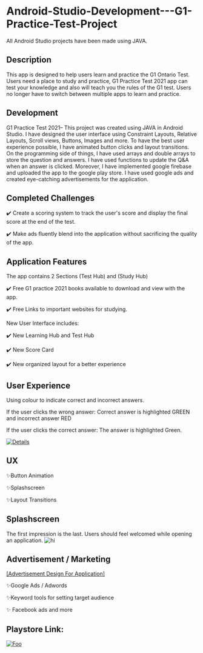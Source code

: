 # Android-Studio-Development---G1-Practice-Test-Project
All Android Studio projects have been made using JAVA. 

## Description 
This app is designed to help users learn and practice the G1 Ontario Test. Users need a place to study and practice, G1 Practice Test 2021 app can test your knowledge and also will teach you the rules of the G1 test. Users no longer have to switch between multiple apps to learn and practice.   

## Development 
G1 Practice Test 2021– This project was created using JAVA in Android Studio. I have designed the user interface using Constraint Layouts, Relative Layouts, Scroll views, Buttons, Images and more. To have the best user experience possible, I have animated button clicks and layout transitions. On the programming side of things, I have used arrays and double arrays to store the question and answers. I have used functions to update the Q&A when an answer is clicked. Moreover, I have implemented google firebase and uploaded the app to the google play store. I have used google ads and created eye-catching advertisements for the application. 

## Completed Challenges

✔️ Create a scoring system to track the user's score and display the final score at the end of the test.

✔️ Make ads fluently blend into the application without sacrificing the quality of the app.  

## Application Features
The app contains 2 Sections (Test Hub) and (Study Hub)

✔️ Free G1 practice 2021 books available to download and view with the app.

✔️ Free Links to important websites for studying.

New User Interface includes: 

✔️ New Learning Hub and Test Hub

✔️ New Score Card

✔️ New organized layout for a better experience


## User Experience
Using colour to indicate correct and incorrect answers.

If the user clicks the wrong answer: Correct answer is highlighted GREEN and incorrect answer RED

If the user clicks the correct answer: The answer is highlighted Green.

[![Details](https://github.com/noelshereportfolio/Android-Studio-Development---G1-Practice-Test-Application/blob/main/readme_assets/p1.png)](https://play.google.com/store/apps/details?id=com.noelistic.g1app)


## UX
✨Button Animation

✨Splashscreen

✨Layout Transitions 

## Splashscreen
The first impression is the last.
Users should feel welcomed while opening an application. 
![hi](https://github.com/noelshereportfolio/Android-Studio-Development---G1-Practice-Test-Application/blob/main/readme_assets/gif_splash.gif)

## Advertisement / Marketing 

[[Advertisement Design For Application]](https://www.youtube.com/watch?v=br8afPWrwEcp) 

✨Google Ads / Adwords 

✨Keyword tools for setting target audience

✨ Facebook ads and more


## Playstore Link:

[![Foo](https://github.com/noelshereportfolio/Android-Studio-Development---G1-Practice-Test-Application/blob/main/readme_assets/playbtn.png)](https://play.google.com/store/apps/details?id=com.noelistic.g1app)


